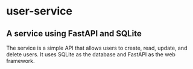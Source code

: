 # user-service

## A service using FastAPI and SQLite

The service is a simple API that allows users to create, read, update, and delete users. It uses SQLite as the database and FastAPI as the web framework.